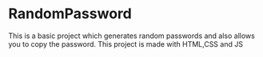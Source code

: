 # RandomPassword
This is a basic project which generates random passwords and also allows you to copy the password. This project is made with HTML,CSS and JS
